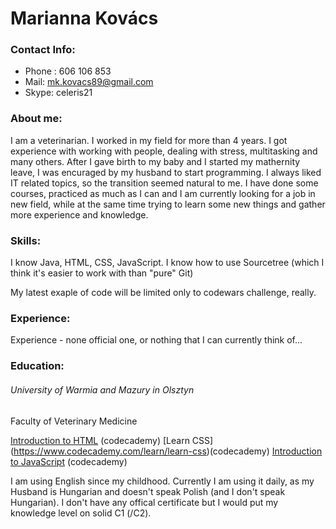 # Marianna Kovács
### Contact Info:
- Phone : 606 106 853
- Mail: mk.kovacs89@gmail.com
- Skype: celeris21

### About me:
I am a veterinarian. I worked in my field for more than 4 years. I got experience with working with people, dealing with stress, multitasking and many others. After I gave birth to my baby and I started my mathernity leave, I was encuraged by my husband to start programming. I always liked IT related topics, so the transition seemed natural to me. I have done some courses, practiced as much as I can and I am currently looking for a job in new field, while at the same time trying to learn some new things and gather more experience and knowledge.

### Skills:
I know Java, HTML, CSS, JavaScript. I know how to use Sourcetree (which I think it's easier to work with than "pure" Git)

My latest exaple of code will be limited only to codewars challenge, really.

### Experience:
Experience - none official one, or nothing that I can currently think of...

### Education:
######  University of Warmia and Mazury in Olsztyn
Faculty of Veterinary Medicine

[Introduction to HTML](https://www.codecademy.com/learn/learn-html) (codecademy)
[Learn CSS] (https://www.codecademy.com/learn/learn-css)(codecademy)
[Introduction to JavaScript](https://www.codecademy.com/learn/introduction-to-javascript) (codecademy)


I am using English since my childhood. Currently I am using it daily, as my Husband is Hungarian and doesn't speak Polish (and I don't speak Hungarian). I don't have any offical certificate but I would put my knowledge level on solid C1 (/C2).
